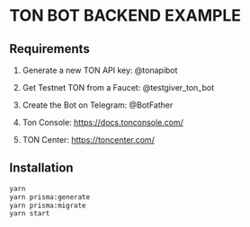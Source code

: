 # TON BOT BACKEND EXAMPLE

## Requirements

1. Generate a new TON API key: @tonapibot

2. Get Testnet TON from a Faucet: @testgiver_ton_bot

3. Create the Bot on Telegram: @BotFather

4. Ton Console: https://docs.tonconsole.com/

5. TON Center: https://toncenter.com/

## Installation

```bash
yarn
yarn prisma:generate
yarn prisma:migrate
yarn start
```
